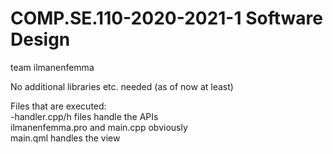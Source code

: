 # COMP.SE.110-2020-2021-1 Software Design
team ilmanenfemma

No additional libraries etc. needed (as of now at least)

Files that are executed: <br>
-handler.cpp/h files handle the APIs <br>
ilmanenfemma.pro and main.cpp obviously <br>
main.qml handles the view
